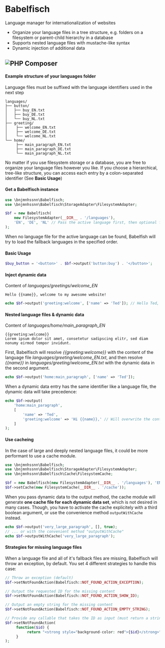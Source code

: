 Babelfisch
==========
Language manager for internationalization of websites
* Organize your language files in a tree structure, e.g. folders on a filesystem or parent-child hierarchy in a database
* Supports nested language files with mustache-like syntax
* Dynamic injection of additional data

![PHP Composer](https://github.com/bnjmnhssnn/Babelfisch/workflows/PHP%20Composer/badge.svg)
----------
#### Example structure of your languages folder
Language files must be suffixed with the language identifiers used in the next step
```
languages/
├── button/
│   ├── buy_EN.txt
│   ├── buy_DE.txt
│   └── buy_NL.txt
├── greeting/
│    ├── welcome_EN.txt
│    ├── welcome_DE.txt
│    └── welcome_NL.txt
└── home/
     ├── main_paragraph_EN.txt
     ├── main_paragraph_DE.txt
     └── main_paragraph_NL.txt
```
No matter if you use filesystem storage or a database, you are free to organize your language files however you like. If you choose a hierarchical, tree-like structure, you can access each entry by a colon-separated identifier (See **Basic Usage**)

#### Get a Babelfisch instance
```php
use \bnjmnhssnn\Babelfisch;
use \bnjmnhssnn\Babelfisch\StorageAdapter\FilesystemAdapter;

$bf = new Babelfisch(
    new FilesystemAdapter(__DIR__ . '/languages'),
    'EN', 'DE', 'NL' // Pass the active language first, then optional fallback languages
);
```
When no language file for the active language can be found, Babelfish will try to load the fallback languages in the specified order. 

#### Basic Usage
```php
$buy_button = '<button>' . $bf->output('button:buy') . '</button>';
```

#### Inject dynamic data
Content of *languages/greetings/welcome_EN*
```
Hello {{name}}, welcome to my awesome website!
```
```php
echo $bf->output('greeting:welcome', ['name' => 'Ted']); // Hello Ted, welcome to my awesome website!
```

#### Nested language files & dynamic data
Content of *languages/home/main_paragraph_EN*
```
{{greeting:welcome}}
Lorem ipsum dolor sit amet, consetetur sadipscing elitr, sed diam nonumy eirmod tempor invidunt.
```
First, Babelfisch will resolve *{{greeting:welcome}}* with the content of the language file *languages/greeting/welcome_EN.txt*,
and then resolve *{{name}}* in *languages/greeting/welcome_EN.txt* with the dynamic data in the second argument.
```php
echo $bf->output('home:main_paragraph', ['name' => 'Ted']);
```
When a dynamic data entry has the same identifier like a language file, the dynamic data will take precedence:
```php
echo $bf->output(
    'home:main_paragraph', 
    [
        'name' => 'Ted',
        'greeting:welcome' => 'Hi {{name}},' // Will overwrite the content of languages/greeting/welcome
    ]
);
```


#### Use cacheing
In the case of large and deeply nested language files, it could be more performant to use a cache module.
```php
use \bnjmnhssnn\Babelfisch;
use \bnjmnhssnn\Babelfisch\StorageAdapter\FilesystemAdapter;
use \bnjmnhssnn\Babelfisch\Cache\FilesystemCache;

$bf = new Babelfisch(new FilesystemAdapter(__DIR__ . '/languages'), 'EN', 'DE', 'NL');
$bf->setCache(new FilesystemCache(__DIR__ . '/cache'));
```
When you pass dynamic data to the output method, the cache module will generate **one cache file for each dynamic data set**, which is not desired in many cases. Though, you have to activate the cache explicitely with a third boolean argument, or use the convenience method `outputWithCache` instead.
```php
echo $bf->output('very_large_paragraph', [], true);
// ... or with the convenient method "outputWithCache"
echo $bf->outputWithCache('very_large_paragraph');
```

#### Strategies for missing language files
When a language file and all of it's fallback files are missing, Babelfisch will throw an exception, by default.
You set 4 different strategies to handle this case:
```php
// Throw an exception (default)
$bf->setNotFoundAction(Babelfisch::NOT_FOUND_ACTION_EXCEPTION);

// Output the requested ID for the missing content
$bf->setNotFoundAction(Babelfisch::NOT_FOUND_ACTION_SHOW_ID);

// Output an empty string for the missing content
$bf->setNotFoundAction(Babelfisch::NOT_FOUND_ACTION_EMPTY_STRING);

// Provide any callable that takes the ID as input (must return a string)
$bf->setNotFoundAction(
     function($id) {
          return "<strong style="background-color: red">{$id}</strong>";
     }
);
```



